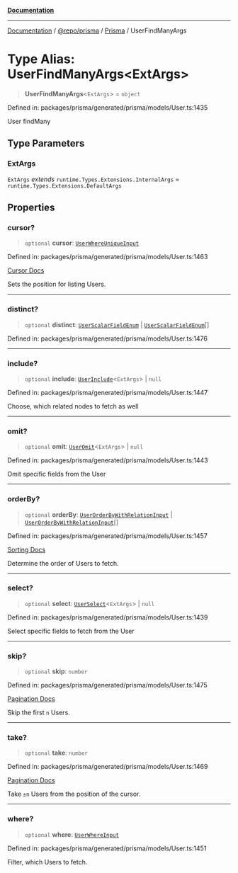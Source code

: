 [**Documentation**](../../../../../README.md)

***

[Documentation](../../../../../README.md) / [@repo/prisma](../../../README.md) / [Prisma](../README.md) / UserFindManyArgs

# Type Alias: UserFindManyArgs\<ExtArgs\>

> **UserFindManyArgs**\<`ExtArgs`\> = `object`

Defined in: packages/prisma/generated/prisma/models/User.ts:1435

User findMany

## Type Parameters

### ExtArgs

`ExtArgs` *extends* `runtime.Types.Extensions.InternalArgs` = `runtime.Types.Extensions.DefaultArgs`

## Properties

### cursor?

> `optional` **cursor**: [`UserWhereUniqueInput`](UserWhereUniqueInput.md)

Defined in: packages/prisma/generated/prisma/models/User.ts:1463

[Cursor Docs](https://www.prisma.io/docs/concepts/components/prisma-client/pagination#cursor-based-pagination)

Sets the position for listing Users.

***

### distinct?

> `optional` **distinct**: [`UserScalarFieldEnum`](UserScalarFieldEnum.md) \| [`UserScalarFieldEnum`](UserScalarFieldEnum.md)[]

Defined in: packages/prisma/generated/prisma/models/User.ts:1476

***

### include?

> `optional` **include**: [`UserInclude`](UserInclude.md)\<`ExtArgs`\> \| `null`

Defined in: packages/prisma/generated/prisma/models/User.ts:1447

Choose, which related nodes to fetch as well

***

### omit?

> `optional` **omit**: [`UserOmit`](UserOmit.md)\<`ExtArgs`\> \| `null`

Defined in: packages/prisma/generated/prisma/models/User.ts:1443

Omit specific fields from the User

***

### orderBy?

> `optional` **orderBy**: [`UserOrderByWithRelationInput`](UserOrderByWithRelationInput.md) \| [`UserOrderByWithRelationInput`](UserOrderByWithRelationInput.md)[]

Defined in: packages/prisma/generated/prisma/models/User.ts:1457

[Sorting Docs](https://www.prisma.io/docs/concepts/components/prisma-client/sorting)

Determine the order of Users to fetch.

***

### select?

> `optional` **select**: [`UserSelect`](UserSelect.md)\<`ExtArgs`\> \| `null`

Defined in: packages/prisma/generated/prisma/models/User.ts:1439

Select specific fields to fetch from the User

***

### skip?

> `optional` **skip**: `number`

Defined in: packages/prisma/generated/prisma/models/User.ts:1475

[Pagination Docs](https://www.prisma.io/docs/concepts/components/prisma-client/pagination)

Skip the first `n` Users.

***

### take?

> `optional` **take**: `number`

Defined in: packages/prisma/generated/prisma/models/User.ts:1469

[Pagination Docs](https://www.prisma.io/docs/concepts/components/prisma-client/pagination)

Take `±n` Users from the position of the cursor.

***

### where?

> `optional` **where**: [`UserWhereInput`](UserWhereInput.md)

Defined in: packages/prisma/generated/prisma/models/User.ts:1451

Filter, which Users to fetch.
